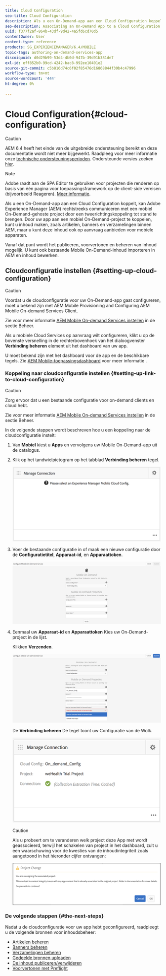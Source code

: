```yaml
---
title: Cloud Configuration
seo-title: Cloud Configuration
description: Als u een On-Demand-app aan een Cloud Configuration koppelt, kan Adobe Experience Manager (AEM) rechtstreeks communiceren met een mobiel On-Demand-gehoste project door een tweerichtingskoppeling tot stand te brengen. Volg deze pagina voor meer informatie.
seo-description: Associating an On-Demand App to a Cloud Configuration allows Adobe Experience Manager (AEM) to communicate directly with a Mobile On-Demand hosted project by establishing a two way link. Follow this page to learn more.
uuid: f377f2af-864b-43df-9d42-4a5fd6cd70d5
contentOwner: User
content-type: reference
products: SG_EXPERIENCEMANAGER/6.4/MOBILE
topic-tags: authoring-on-demand-services-app
discoiquuid: d0d29b99-53d4-4b0d-947b-39d91b381de7
exl-id: eff852b0-99cd-4242-bac8-992ee10401e2
source-git-commit: c5b816d74c6f02f85476d16868844f39b4c47996
workflow-type: tm+mt
source-wordcount: '444'
ht-degree: 0%

---
```


# Cloud Configuration{#cloud-configuration}

>[!CAUTION]
>
>AEM 6.4 heeft het einde van de uitgebreide ondersteuning bereikt en deze documentatie wordt niet meer bijgewerkt. Raadpleeg voor meer informatie onze [technische ondersteuningsperioden](https://helpx.adobe.com/support/programs/eol-matrix.html). Ondersteunde versies zoeken [hier](https://experienceleague.adobe.com/docs/).

>[!NOTE]
>
>Adobe raadt aan de SPA Editor te gebruiken voor projecten die renderen op basis van één pagina voor toepassingsframework op de client-side vereisen (bijvoorbeeld Reageren). [Meer informatie](/help/sites-developing/spa-overview.md).

Als u een On-Demand-app aan een Cloud Configuration koppelt, kan Adobe Experience Manager (AEM) rechtstreeks communiceren met een mobiel On-Demand-gehoste project door een tweerichtingskoppeling tot stand te brengen. Door uw app aan een mobiel On-Demand-project te koppelen, kunt u inhoud maken, zoals artikelen, banners en verzamelingen binnen AEM, maar u kunt deze inhoud ook op aanvraag aanbieden voor mobiele apparaten.

Vanaf dat punt wordt het publiceren, voorvertonen en beheren van inhoud mogelijk. U kunt ook bestaande Mobile On-Demand-inhoud importeren in AEM en inhoud bewerken.

## Cloudconfiguratie instellen {#setting-up-cloud-configuration}

>[!CAUTION]
>
>Voordat u de cloudconfiguratie voor uw On-Demand-app gaat configureren, moet u bekend zijn met AEM Mobile Provisioning and Configuring AEM Mobile On-demand Services Client.
>
>Zie voor meer informatie [AEM Mobile On-demand Services instellen](/help/mobile/aem-mobile-setup.md) in de sectie Beheer.

Als u mobiele Cloud Services op aanvraag wilt configureren, klikt u op de bovenste versnelling in de rechterbovenhoek van het dialoogvenster **Verbinding beheren** element uit het dashboard van uw app.

U moet bekend zijn met het dashboard voor de app en de beschikbare tegels. Zie [AEM Mobile-toepassingsdashboard](/help/mobile/mobile-apps-ondemand-application-dashboard.md) voor meer informatie .

### Koppeling naar cloudconfiguratie instellen {#setting-up-link-to-cloud-configuration}

>[!CAUTION]
>
>Zorg ervoor dat u een bestaande configuratie voor on-demand clients en cloud hebt.
>
>Zie voor meer informatie [AEM Mobile On-demand Services instellen](/help/mobile/aem-mobile-setup.md) in de sectie Beheer.

In de volgende stappen wordt beschreven hoe u een koppeling naar de cloudconfiguratie instelt:

1. Van **Mobiel** kiest u **Apps** en vervolgens uw Mobile On-Demand-app uit de catalogus.
1. Klik op het tandwielpictogram op het tabblad **Verbinding beheren** tegel.

   ![chlimage_1-65](assets/chlimage_1-65.png)

1. Voer de bestaande configuratie in of maak een nieuwe configuratie door de **Configuratietitel**, **Apparaat-id**, en **Apparaattoken**.

   ![chlimage_1-66](assets/chlimage_1-66.png)

1. Eenmaal uw **Apparaat-id** en **Apparaattoken** Kies uw On-Demand-project in de lijst.

   Klikken **Verzenden**.

   ![chlimage_1-67](assets/chlimage_1-67.png)

   De **Verbinding beheren** De tegel toont uw Configuratie van de Wolk.

   ![chlimage_1-68](assets/chlimage_1-68.png)

   >[!CAUTION]
   >
   >Als u probeert om te veranderen welk project deze App met wordt geassocieerd, terwijl het schakelen van project in het dashboard, zult u een waarschuwing voor de kwesties van de inhoudintegriteit zoals aangetoond in het hieronder cijfer ontvangen:

   ![chlimage_1-69](assets/chlimage_1-69.png)

### De volgende stappen {#the-next-steps}

Nadat u de cloudconfiguratie voor uw app hebt geconfigureerd, raadpleegt u de volgende bronnen voor inhoudsbeheer:

* [Artikelen beheren](/help/mobile/mobile-on-demand-managing-articles.md)
* [Banners beheren](/help/mobile/mobile-on-demand-managing-banners.md)
* [Verzamelingen beheren](/help/mobile/mobile-on-demand-managing-collections.md)
* [Gedeelde bronnen uploaden](/help/mobile/mobile-on-demand-shared-resources.md)
* [De inhoud publiceren/verwijderen](/help/mobile/mobile-on-demand-publishing-unpublishing.md)
* [Voorvertonen met Preflight](/help/mobile/aem-mobile-manage-ondemand-services.md)
